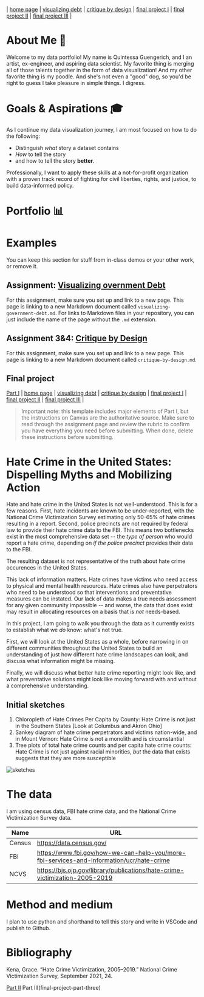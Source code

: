 | [home page](https://qguenger.github.io/data-viz-portfolio/) | [visualizing debt](visualizing-government-debt) | [critique by design](critique-by-design) | [final project I](final-project-part-one) | [final project II](final-project-part-two) | [final project III](final-project-part-three) |

# About Me 🐩
Welcome to my data portfolio! My name is Quintessa Guengerich, and I an artist, ex-engineer, and aspiring data scientist. My favorite thing is merging all of those talents together in the form of data visualization! And my other favorite thing is my poodle. And she's not even a "good" dog, so you'd be right to guess I take pleasure in simple things. I digress.

# Goals & Aspirations 🎓
As I continue my data visualization journey, I am most focused on how to do the following:
- Distinguish *what* story a dataset contains
- *How* to tell the story
- and how to tell the story **better**.

Professionally, I want to apply these skills at a not-for-profit organization with a proven track record of fighting for civil liberties, rights, and justice, to build data-informed policy.

# Portfolio 📊

# Examples
You can keep this section for stuff from in-class demos or your other work, or remove it. 

## Assignment: [Visualizing overnment Debt](visualizing-government-debt)
For this assignment, make sure you set up and link to a new page.  This page is linking to a new Markdown document called `visualizing-government-debt.md`.  For links to Markdown files in your repository, you can just include the name of the page without the `.md` extension. 

## Assignment 3&4: [Critique by Design](critique-by-design)
For this assignment, make sure you set up and link to a new page.  This page is linking to a new Markdown document called `critique-by-design.md`.  

## Final project

[Part I](final-project-part-one)
| [home page](https://cmustudent.github.io/tswd-portfolio-templates/) | [visualizing debt](visualizing-government-debt) | [critique by design](critique-by-design) | [final project I](final-project-part-one) | [final project II](final-project-part-two) | [final project III](final-project-part-three) |


> Important note: this template includes major elements of Part I, but the instructions on Canvas are the authoritative source.  Make sure to read through the assignment page and review the rubric to confirm you have everything you need before submitting.  When done, delete these instructions before submitting.

# Hate Crime in the United States: Dispelling Myths and Mobilizing Action
Hate and hate crime in the United States is not well-understood. This is for a few reasons. First, hate incidents are known to be under-reported, with the National Crime Victimization Survey estimating only 50-65% of hate crimes resulting in a report. Second, police precincts are not required by federal law to provide their hate crime data to the FBI. This means two bottlenecks exist in the most comprehensive data set -- the *type of person* who would report a hate crime, depending on *if the police precinct* provides their data to the FBI.

The resulting dataset is not representative of the truth about hate crime occurences in the United States.

This lack of information matters. Hate crimes have victims who need access to physical and mental health resources. Hate crimes also have perpetrators who need to be understood so that interventions and preventative measures can be instated. Our lack of data makes a true needs assessment for any given community impossible -- and worse, the data that does exist may result in allocating resources on a basis that is *not* needs-based.

In this project, I am going to walk you through the data as it currently exists to establish what we *do* know: what's not true. 

First, we will look at the United States as a whole, before narrowing in on different communities throughout the United States to build an understanding of just how different hate crime landscapes can look, and discuss what information might be missing.

Finally, we will discuss what better hate crime reporting might look like, and what preventative solutions might look like moving forward with and without a comprehensive understanding.

## Initial sketches
1. Chloropleth of Hate Crimes Per Capita by County: Hate Crime is not just in the Southern States [Look at Columbus and Akron Ohio]
2. Sankey diagram of hate crime perpetrators and victims nation-wide, and in Mount Vernon: Hate Crime is not a monolith and is circumstantial 
3. Tree plots of total hate crime counts and per capita hate crime counts: Hate Crime is not just against racial minorities, *but* the data that exists suggests that they are more susceptible 

![sketches](PXL_20240925_003723210.MP.jpg)

# The data
I am using census data, FBI hate crime data, and the National Crime Victimization Survey data.

| Name | URL |
|------|-----|
| Census    | https://data.census.gov/ | 
| FBI   |  https://www.fbi.gov/how-we-can-help-you/more-fbi-services-and-information/ucr/hate-crime |
| NCVS    |  https://bjs.ojp.gov/library/publications/hate-crime-victimization-2005-2019 |

# Method and medium
I plan to use python and shorthand to tell this story and write in VSCode and publish to Github.

# Bibliography

Kena, Grace. “Hate Crime Victimization, 2005–2019.” National Crime Victimization Survey, September 2021, 24.


[Part II](final-project-part-two)
Part III(final-project-part-three)
